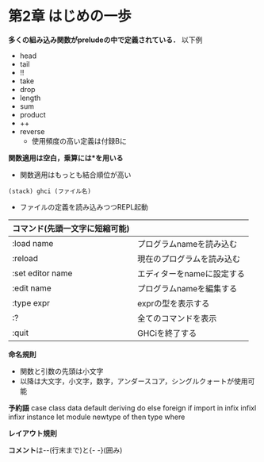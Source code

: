 # 第2章 はじめの一歩

**多くの組み込み関数がpreludeの中で定義されている．** 以下例
 - head
 - tail
 - !!
 - take
 - drop
 - length
 - sum
 - product
 - ++
 - reverse
    - 使用頻度の高い定義は付録Bに

**関数適用は空白，乗算には*を用いる**
 - 関数適用はもっとも結合順位が高い

```
(stack) ghci (ファイル名)
```
 - ファイルの定義を読み込みつつREPL起動

| コマンド(先頭一文字に短縮可能) |                    |
|:------------------|:---------------------------|
| :load name        | プログラムnameを読み込む      |
| :reload           | 現在のプログラムを読み込む     |
| :set editor name  | エディターをnameに設定する     |
| :edit name        | プログラムnameを編集する       |
| :type expr        | exprの型を表示する            |
| :?                | 全てのコマンドを表示           |
| :quit             | GHCiを終了する                |

**命名規則**
 - 関数と引数の先頭は小文字
 - 以降は大文字，小文字，数字，アンダースコア，シングルクォートが使用可能

**予約語**
 case class data default deriving do else foreign if import in
 infix infixl infixr instance let module newtype of then type where

**レイアウト規則**

**コメント**は--(行末まで)と{- -}(囲み)

